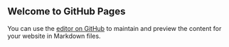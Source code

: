 ## Welcome to GitHub Pages

You can use the [editor on GitHub](https://github.com/hanjianchun1989/test/edit/master/README.md) to maintain and preview the content for your website in Markdown files.
